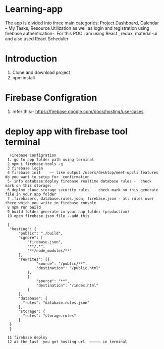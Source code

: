 # Learning-app
The app is divided into three main categories:   Project Dashboard,  Calendar – My Tasks, Resource Utilization as well as login and registration using firebase authentication-. For this POC   i am using React , redux,  material-ui  and also used  React Scheduler
# Introduction
 1. Clone and download project
 2. npm install 
 # Firebase Configration
 
  1. refer this:- https://firebase.google.com/docs/hosting/use-cases
   # deploy app  with firebase tool terminal
      Firebase Configration
     1. go to app folder path using terminal
     2 npm i firebase-tools -g
     3 firebase login 
     4 firebase init    —— like output /users/desktop/meet-upcli features do you want to setup for  confirmation   
     5- info database:deploy firebase realtime database rules -  check mark on this storage: 
     6 deploy cloud storage security rules  - check mark on this generate file in your app folder 
     7 .firebaserc, database.rules.json, firebase.json - all rules over there which you write in firebase console 
     8 npm run build 
     9 build folder generate in your aap folder (production) 
     10 open firebase.json file --add this
     
     {
      "hosting": {
          "public": "./build",
          "ignore": [
              "firebase.json",
              "**/.*",
              "**/node_modules/**"
          ],
          "rewrites": [{
                  "source": "/public/**",
                  "destination": "/public.html"
              },
              {
                  "source": "**",
                  "destination": "/index.html"
              }
          ],
          "database": {
            "rules": "database.rules.json"
          },
          "storage": {
            "rules": "storage.rules"
          }
      }
      }
     
     11 firebase deploy  
     12 at the last  you got hosting url  ————— in terminal
     
     
